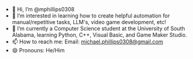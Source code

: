 - 👋 Hi, I’m @mphillips0308
- 👀 I’m interested in learning how to create helpful automation for manual/repetitive tasks, LLM's, video game development, etc!
- 🌱 I’m currently a Computer Science student at the University of South Alabama, learning Python, C++, Visual Basic, and Game Maker Studio.
- 📫 How to reach me: Email: michael.phillips0308@gmail.com
- 😄 Pronouns: He/Him

<!---
mphillips0308/mphillips0308 is a ✨ special ✨ repository because its `README.md` (this file) appears on your GitHub profile.
You can click the Preview link to take a look at your changes.
--->
